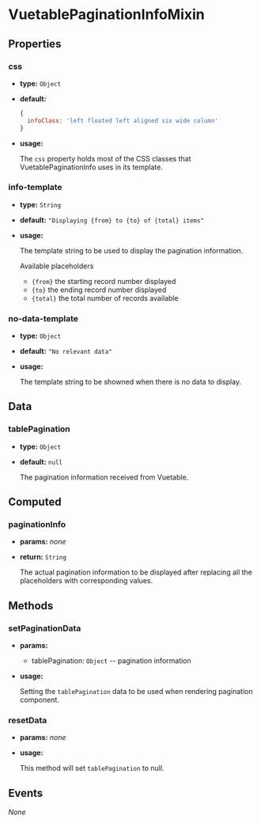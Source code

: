 # VuetablePaginationInfoMixin

## Properties

### css
- **type:** `Object`
- **default:** 
  ```js
  {
    infoClass: 'left floated left aligned six wide column'
  }
  ```
- **usage:**

  The `css` property holds most of the CSS classes that VuetablePaginationInfo uses in its template.
  
### info-template
- **type:** `String`
- **default:** `"Displaying {from} to {to} of {total} items"`
- **usage:**

  The template string to be used to display the pagination information.

  Available placeholders
  - `{from}` the starting record number displayed
  - `{to}` the ending record number displayed
  - `{total}` the total number of records available
  
### no-data-template
- **type:** `Object`
- **default:** `"No relevant data"`
- **usage:**

  The template string to be showned when there is no data to display.

## Data

### tablePagination
- **type:** `Object`
- **default:** `null`

  The pagination information received from Vuetable.

## Computed

### paginationInfo
- **params:** _none_
- **return:** `String`

  The actual pagination information to be displayed after replacing all the placeholders with corresponding values.

## Methods

### setPaginationData
- **params:**
  - tablePagination: `Object` -- pagination information
- **usage:**

  Setting the `tablePagination` data to be used when rendering pagination component.

### resetData
- **params:** _none_
- **usage:**

  This method will set `tablePagination` to null.

## Events

_None_
